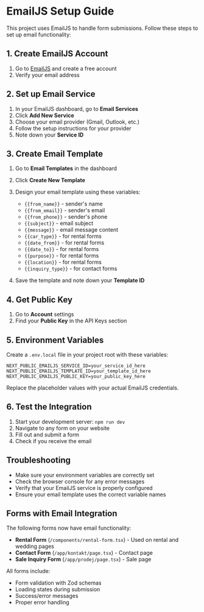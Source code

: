 # EmailJS Setup Guide

This project uses EmailJS to handle form submissions. Follow these steps to set up email functionality:

## 1. Create EmailJS Account

1. Go to [EmailJS](https://www.emailjs.com/) and create a free account
2. Verify your email address

## 2. Set up Email Service

1. In your EmailJS dashboard, go to **Email Services**
2. Click **Add New Service**
3. Choose your email provider (Gmail, Outlook, etc.)
4. Follow the setup instructions for your provider
5. Note down your **Service ID**

## 3. Create Email Template

1. Go to **Email Templates** in the dashboard
2. Click **Create New Template**
3. Design your email template using these variables:

    - `{{from_name}}` - sender's name
    - `{{from_email}}` - sender's email
    - `{{from_phone}}` - sender's phone
    - `{{subject}}` - email subject
    - `{{message}}` - email message content
    - `{{car_type}}` - for rental forms
    - `{{date_from}}` - for rental forms
    - `{{date_to}}` - for rental forms
    - `{{purpose}}` - for rental forms
    - `{{location}}` - for rental forms
    - `{{inquiry_type}}` - for contact forms

4. Save the template and note down your **Template ID**

## 4. Get Public Key

1. Go to **Account** settings
2. Find your **Public Key** in the API Keys section

## 5. Environment Variables

Create a `.env.local` file in your project root with these variables:

```env
NEXT_PUBLIC_EMAILJS_SERVICE_ID=your_service_id_here
NEXT_PUBLIC_EMAILJS_TEMPLATE_ID=your_template_id_here
NEXT_PUBLIC_EMAILJS_PUBLIC_KEY=your_public_key_here
```

Replace the placeholder values with your actual EmailJS credentials.

## 6. Test the Integration

1. Start your development server: `npm run dev`
2. Navigate to any form on your website
3. Fill out and submit a form
4. Check if you receive the email

## Troubleshooting

-   Make sure your environment variables are correctly set
-   Check the browser console for any error messages
-   Verify that your EmailJS service is properly configured
-   Ensure your email template uses the correct variable names

## Forms with Email Integration

The following forms now have email functionality:

-   **Rental Form** (`/components/rental-form.tsx`) - Used on rental and wedding pages
-   **Contact Form** (`/app/kontakt/page.tsx`) - Contact page
-   **Sale Inquiry Form** (`/app/prodej/page.tsx`) - Sale page

All forms include:

-   Form validation with Zod schemas
-   Loading states during submission
-   Success/error messages
-   Proper error handling
